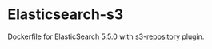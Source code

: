 # Elasticsearch-s3

Dockerfile for ElasticSearch 5.5.0 with [s3-repository](https://www.elastic.co/guide/en/elasticsearch/plugins/5.5/repository-s3.html) plugin.
